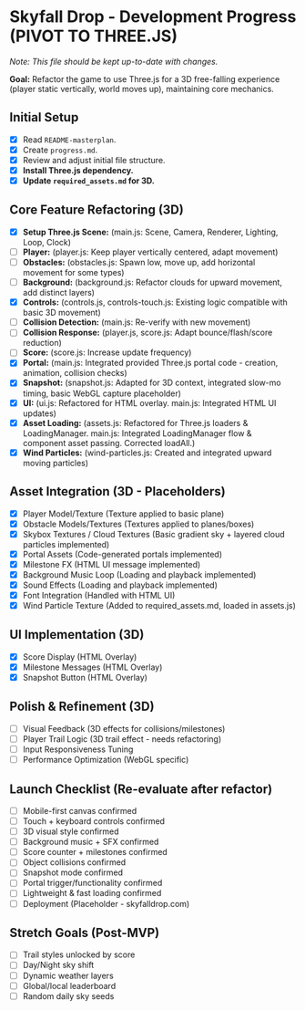 # Skyfall Drop - Development Progress (PIVOT TO THREE.JS)
*Note: This file should be kept up-to-date with changes.*

**Goal:** Refactor the game to use Three.js for a 3D free-falling experience (player static vertically, world moves up), maintaining core mechanics.

## Initial Setup
- [x] Read `README-masterplan`.
- [x] Create `progress.md`.
- [x] Review and adjust initial file structure.
- [x] **Install Three.js dependency.**
- [x] **Update `required_assets.md` for 3D.**

## Core Feature Refactoring (3D)
- [x] **Setup Three.js Scene:** (main.js: Scene, Camera, Renderer, Lighting, Loop, Clock)
- [ ] **Player:** (player.js: Keep player vertically centered, adapt movement)
- [ ] **Obstacles:** (obstacles.js: Spawn low, move up, add horizontal movement for some types)
- [ ] **Background:** (background.js: Refactor clouds for upward movement, add distinct layers)
- [x] **Controls:** (controls.js, controls-touch.js: Existing logic compatible with basic 3D movement)
- [ ] **Collision Detection:** (main.js: Re-verify with new movement)
- [ ] **Collision Response:** (player.js, score.js: Adapt bounce/flash/score reduction)
- [ ] **Score:** (score.js: Increase update frequency)
- [x] **Portal:** (main.js: Integrated provided Three.js portal code - creation, animation, collision checks)
- [x] **Snapshot:** (snapshot.js: Adapted for 3D context, integrated slow-mo timing, basic WebGL capture placeholder)
- [x] **UI:** (ui.js: Refactored for HTML overlay. main.js: Integrated HTML UI updates)
- [x] **Asset Loading:** (assets.js: Refactored for Three.js loaders & LoadingManager. main.js: Integrated LoadingManager flow & component asset passing. Corrected loadAll.)
- [x] **Wind Particles:** (wind-particles.js: Created and integrated upward moving particles)

## Asset Integration (3D - Placeholders)
- [x] Player Model/Texture (Texture applied to basic plane)
- [x] Obstacle Models/Textures (Textures applied to planes/boxes)
- [x] Skybox Textures / Cloud Textures (Basic gradient sky + layered cloud particles implemented)
- [x] Portal Assets (Code-generated portals implemented)
- [x] Milestone FX (HTML UI message implemented)
- [x] Background Music Loop (Loading and playback implemented)
- [x] Sound Effects (Loading and playback implemented)
- [x] Font Integration (Handled with HTML UI)
- [x] Wind Particle Texture (Added to required_assets.md, loaded in assets.js)

## UI Implementation (3D)
- [x] Score Display (HTML Overlay)
- [x] Milestone Messages (HTML Overlay)
- [x] Snapshot Button (HTML Overlay)

## Polish & Refinement (3D)
- [ ] Visual Feedback (3D effects for collisions/milestones)
- [ ] Player Trail Logic (3D trail effect - needs refactoring)
- [ ] Input Responsiveness Tuning
- [ ] Performance Optimization (WebGL specific)

## Launch Checklist (Re-evaluate after refactor)
- [ ] Mobile-first canvas confirmed
- [ ] Touch + keyboard controls confirmed
- [ ] 3D visual style confirmed
- [ ] Background music + SFX confirmed
- [ ] Score counter + milestones confirmed
- [ ] Object collisions confirmed
- [ ] Snapshot mode confirmed
- [ ] Portal trigger/functionality confirmed
- [ ] Lightweight & fast loading confirmed
- [ ] Deployment (Placeholder - skyfalldrop.com)

## Stretch Goals (Post-MVP)
- [ ] Trail styles unlocked by score
- [ ] Day/Night sky shift
- [ ] Dynamic weather layers
- [ ] Global/local leaderboard
- [ ] Random daily sky seeds
